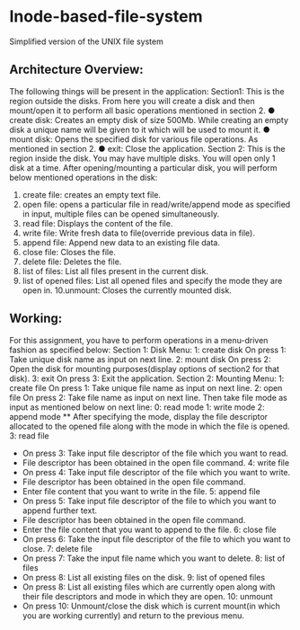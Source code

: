 # Inode-based-file-system
Simplified version of the UNIX file system
## Architecture Overview:
The following things will be present in the application:
Section1:
This is the region outside the disks. From here you will create a disk and then
mount/open it to perform all basic operations mentioned in section 2.
● create disk: Creates an empty disk of size 500Mb.
While creating an empty disk a unique name will be given to it which will be used
to mount it.
● mount disk: Opens the specified disk for various file operations. As mentioned
in section 2.
● exit: Close the application.
Section 2:
This is the region inside the disk. You may have multiple disks. You will open only 1 disk
at a time. After opening/mounting a particular disk, you will perform below mentioned
operations in the disk:
1. create file: creates an empty text file.
2. open file: opens a particular file in read/write/append mode as specified in input,
multiple files can be opened simultaneously.
3. read file: Displays the content of the file.
4. write file: Write fresh data to file(override previous data in file).
5. append file: Append new data to an existing file data.
6. close file: Closes the file.
7. delete file: Deletes the file.
8. list of files: List all files present in the current disk.
9. list of opened files: List all opened files and specify the mode they are open in.
10.unmount: Closes the currently mounted disk.

## Working:
For this assignment, you have to perform operations in a menu-driven fashion as
specified below:
Section 1:
Disk Menu:
1: create disk
On press 1: Take unique disk name as input on next line.
2: mount disk
On press 2: Open the disk for mounting purposes(display options of section2 for
that disk).
3: exit
On press 3: Exit the application.
Section 2:
Mounting Menu:
1: create file
On press 1: Take unique file name as input on next line.
2: open file
On press 2: Take file name as input on next line.
Then take file mode as input as mentioned below on next line:
0: read mode
1: write mode
2: append mode
** After specifying the mode, display the file descriptor allocated to the opened
file along with the mode in which the file is opened.
3: read file
- On press 3: Take input file descriptor of the file which you want to read.
- File descriptor has been obtained in the open file command.
4: write file
- On press 4: Take input file descriptor of the file which you want to write.
- File descriptor has been obtained in the open file command.
- Enter file content that you want to write in the file.
5: append file
- On press 5: Take input file descriptor of the file to which you want to append
further text.
- File descriptor has been obtained in the open file command.
- Enter the file content that you want to append to the file.
6: close file
- On press 6: Take the input file descriptor of the file to which you want to close.
7: delete file
- On press 7: Take the input file name which you want to delete.
8: list of files
- On press 8: List all existing files on the disk.
9: list of opened files
- On press 8: List all existing files which are currently open along with their file
descriptors and mode in which they are open.
10: unmount
- On press 10: Unmount/close the disk which is current mount(in which you are
working currently) and return to the previous menu.
